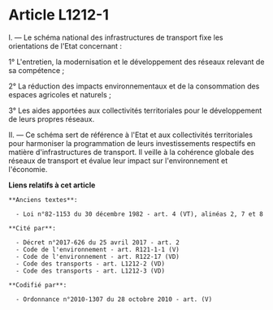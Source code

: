 # Article L1212-1

I. ― Le schéma national des infrastructures de transport fixe les orientations de l'Etat concernant :

1° L'entretien, la modernisation et le développement des réseaux relevant de sa compétence ;

2° La réduction des impacts environnementaux et de la consommation des espaces agricoles et naturels ;

3° Les aides apportées aux collectivités territoriales pour le développement de leurs propres réseaux.

II. ― Ce schéma sert de référence à l'Etat et aux collectivités territoriales pour harmoniser la programmation de leurs
investissements respectifs en matière d'infrastructures de transport. Il veille à la cohérence globale des réseaux de
transport et évalue leur impact sur l'environnement et l'économie.

**Liens relatifs à cet article**

	**Anciens textes**:

	  - Loi n°82-1153 du 30 décembre 1982 - art. 4 (VT), alinéas 2, 7 et 8

	**Cité par**:

	  - Décret n°2017-626 du 25 avril 2017 - art. 2
	  - Code de l'environnement - art. R121-1-1 (V)
	  - Code de l'environnement - art. R122-17 (VD)
	  - Code des transports - art. L1212-2 (VD)
	  - Code des transports - art. L1212-3 (VD)

	**Codifié par**:

	  - Ordonnance n°2010-1307 du 28 octobre 2010 - art. (V)
